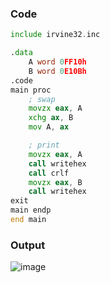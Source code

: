 ### Code
```asm
include irvine32.inc

.data
	A word 0FF10h
	B word 0E10Bh
.code
main proc
	; swap
	movzx eax, A
	xchg ax, B
	mov A, ax

	; print
	movzx eax, A
	call writehex
	call crlf
	movzx eax, B
	call writehex
exit
main endp
end main
```
### Output
![image](https://github.com/user-attachments/assets/c6b3b72b-30c4-417b-9767-cdc10b3ab6f3)
